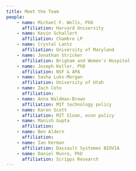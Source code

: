```yaml
---
title: Meet the Team
people:
    - name: Michael F. Wells, PhD
      affiliation: Harvard University
    - name: Kevin Schallert
      affiliation: Chambre LP
    - name: Crystal Lantz
      affiliation: University of Maryland
    - name: Jonathan Stricker
      affiliation: Brigham and Women's Hospital
    - name: Joseph Keller, PhD
      affiliation: NSF & APA
    - name: Sasha Luks-Morgan
      affiliation: University of Utah
    - name: Zach Coto
      affiliation: 
    - name: Anna Waldman-Brown
      affiliation: MIT technology policy
    - name: Karen Scott
      affiliation: MIT Sloan, econ policy
    - name: Manish Gupta
      affiliation: 
    - name: Ben Aldern
      affiliation: 
    - name: Ian Kerman
      affiliation: Dassault Systemes BIOVIA
    - name: Daniel Munro, PhD
      affiliation: Scripps Research
---
```

